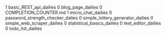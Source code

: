 1 basic_REST_api_dailies
0 blog_page_dailies
0 COMPLETION_COUNTER.md
1 micro_chat_dailies
0 password_strength_checker_dalies
0 simple_lottery_generator_dailies
0 simple_web_scraper_dailies
0 statistical_basics_dailies
0 text_editor_dailies
0 todo_list_dailies
